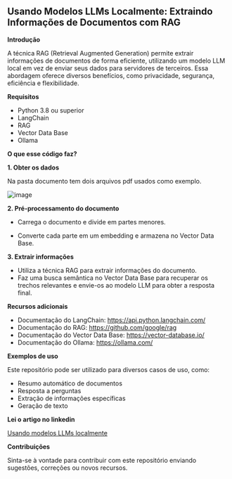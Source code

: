 ## Usando Modelos LLMs Localmente: Extraindo Informações de Documentos com RAG

**Introdução**

A técnica RAG (Retrieval Augmented Generation) permite extrair informações de documentos de forma eficiente, utilizando um modelo LLM local em vez de enviar seus dados para servidores de terceiros. Essa abordagem oferece diversos benefícios, como privacidade, segurança, eficiência e flexibilidade.

**Requisitos**

* Python 3.8 ou superior
* LangChain
* RAG
* Vector Data Base
* Ollama

**O que esse código faz?**

**1. Obter os dados**

Na pasta documento tem dois arquivos pdf usados como exemplo.

![image](https://github.com/mboliveira2006/RAG/assets/16489824/fadf2497-b810-4c1d-bbf3-9e7b6334f9c8)


**2. Pré-processamento do documento**

* Carrega o documento e divide em partes menores.

* Converte cada parte em um embedding e armazena no Vector Data Base.

**3. Extrair informações**

* Utiliza a técnica RAG para extrair informações do documento.
* Faz uma busca semântica no Vector Data Base para recuperar os trechos relevantes e envie-os ao modelo LLM para obter a resposta final.

**Recursos adicionais**

* Documentação do LangChain: https://api.python.langchain.com/
* Documentação do RAG: https://github.com/google/rag
* Documentação do Vector Data Base: https://vector-database.io/
* Documentação do Ollama: https://ollama.com/

**Exemplos de uso**

Este repositório pode ser utilizado para diversos casos de uso, como:

* Resumo automático de documentos
* Resposta a perguntas
* Extração de informações específicas
* Geração de texto

**Lei o artigo no linkedin**

[Usando modelos LLMs localmente](https://www.linkedin.com/pulse/usando-modelos-llms-localmente-marcelo-oliveira-xq33f/?trackingId=j7QPMF4lA0Qjs4gp2M9K8w%3D%3D)


**Contribuições**

Sinta-se à vontade para contribuir com este repositório enviando sugestões, correções ou novos recursos.
